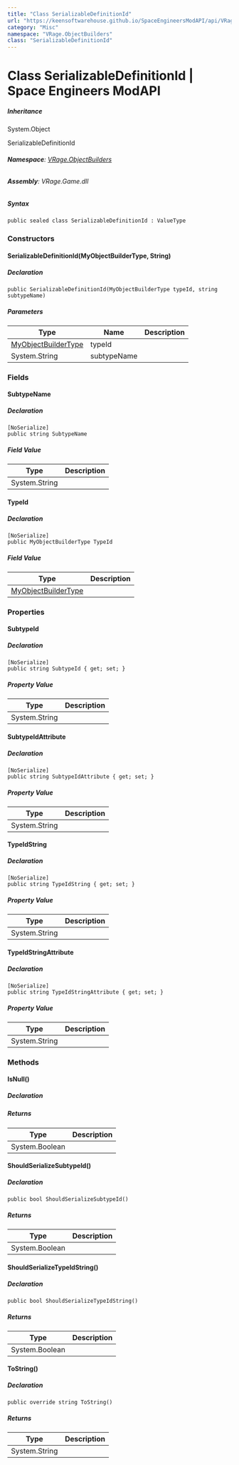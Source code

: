 ```yaml
---
title: "Class SerializableDefinitionId"
url: "https://keensoftwarehouse.github.io/SpaceEngineersModAPI/api/VRage.ObjectBuilders.SerializableDefinitionId.html"
category: "Misc"
namespace: "VRage.ObjectBuilders"
class: "SerializableDefinitionId"
---
```


# Class SerializableDefinitionId | Space Engineers ModAPI

##### Inheritance

System.Object

SerializableDefinitionId

###### **Namespace**: [VRage.ObjectBuilders](https://keensoftwarehouse.github.io/SpaceEngineersModAPI/api/VRage.ObjectBuilders.html)

###### **Assembly**: VRage.Game.dll

##### Syntax

```
public sealed class SerializableDefinitionId : ValueType
```

### Constructors

#### SerializableDefinitionId(MyObjectBuilderType, String)

##### Declaration

```
public SerializableDefinitionId(MyObjectBuilderType typeId, string subtypeName)
```

##### Parameters

| Type | Name | Description |
| --- | --- | --- |
| [MyObjectBuilderType](https://keensoftwarehouse.github.io/SpaceEngineersModAPI/api/VRage.ObjectBuilders.MyObjectBuilderType.html) | typeId |     |
| System.String | subtypeName |     |

### Fields

#### SubtypeName

##### Declaration

```
[NoSerialize]
public string SubtypeName
```

##### Field Value

| Type | Description |
| --- | --- |
| System.String |     |

#### TypeId

##### Declaration

```
[NoSerialize]
public MyObjectBuilderType TypeId
```

##### Field Value

| Type | Description |
| --- | --- |
| [MyObjectBuilderType](https://keensoftwarehouse.github.io/SpaceEngineersModAPI/api/VRage.ObjectBuilders.MyObjectBuilderType.html) |     |

### Properties

#### SubtypeId

##### Declaration

```
[NoSerialize]
public string SubtypeId { get; set; }
```

##### Property Value

| Type | Description |
| --- | --- |
| System.String |     |

#### SubtypeIdAttribute

##### Declaration

```
[NoSerialize]
public string SubtypeIdAttribute { get; set; }
```

##### Property Value

| Type | Description |
| --- | --- |
| System.String |     |

#### TypeIdString

##### Declaration

```
[NoSerialize]
public string TypeIdString { get; set; }
```

##### Property Value

| Type | Description |
| --- | --- |
| System.String |     |

#### TypeIdStringAttribute

##### Declaration

```
[NoSerialize]
public string TypeIdStringAttribute { get; set; }
```

##### Property Value

| Type | Description |
| --- | --- |
| System.String |     |

### Methods

#### IsNull()

##### Declaration

##### Returns

| Type | Description |
| --- | --- |
| System.Boolean |     |

#### ShouldSerializeSubtypeId()

##### Declaration

```
public bool ShouldSerializeSubtypeId()
```

##### Returns

| Type | Description |
| --- | --- |
| System.Boolean |     |

#### ShouldSerializeTypeIdString()

##### Declaration

```
public bool ShouldSerializeTypeIdString()
```

##### Returns

| Type | Description |
| --- | --- |
| System.Boolean |     |

#### ToString()

##### Declaration

```
public override string ToString()
```

##### Returns

| Type | Description |
| --- | --- |
| System.String |     |